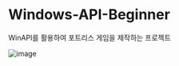 # Windows-API-Beginner

WinAPI를 활용하여 포트리스 게임을 제작하는 프로젝트

![image](https://github.com/strurao/Windows-API-Beginner/assets/126440235/a73f5433-5ed2-4557-b28e-8cb2c2c05446)

